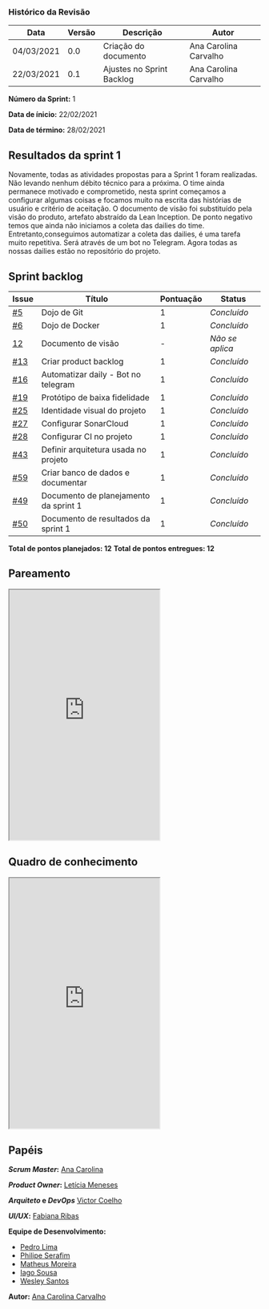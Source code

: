 ### Histórico da Revisão
| Data | Versão | Descrição | Autor |
|---|---|---|---|
| 04/03/2021| 0.0 |Criação do documento | Ana Carolina Carvalho|
| 22/03/2021| 0.1 |Ajustes no Sprint Backlog | Ana Carolina Carvalho |


**Número da Sprint:** 1

**Data de ínicio:** 22/02/2021

**Data de término:** 28/02/2021

## Resultados da sprint 1

Novamente, todas as atividades propostas para a Sprint 1 foram realizadas. Não levando nenhum débito técnico para a próxima. O time ainda permanece motivado e comprometido, nesta sprint começamos a configurar algumas coisas e focamos muito na escrita das histórias de usuário e critério de aceitação. 
O documento de visão foi substituído pela visão do produto, artefato abstraído da Lean Inception.
De ponto negativo temos que ainda não iniciamos a coleta das dailies do time. Entretanto,conseguimos automatizar a coleta das dailies, é uma tarefa muito repetitiva. Será através de um bot no Telegram. Agora todas as nossas dailies estão no repositório do projeto.

## Sprint backlog

| Issue | Título | Pontuação | Status |
|---|---|---|---|
|[#5](https://github.com/fga-eps-mds/2020.2-violeta-documentacao/issues/5)| Dojo de Git | 1 | _Concluído_ |
|[#6](https://github.com/fga-eps-mds/2020.2-violeta-documentacao/issues/6)| Dojo de Docker | 1 | _Concluído_ |
|[12](https://github.com/fga-eps-mds/2020.2-violeta-documentacao/issues/12)| Documento de visão | - | _Não se aplica_|
|[#13](https://github.com/fga-eps-mds/2020.2-violeta-documentacao/issues/13)| Criar product backlog | 1 | _Concluído_ |
|[#16](https://github.com/fga-eps-mds/2020.2-violeta-documentacao/issues/16)| Automatizar daily - Bot no telegram | 1 | _Concluído_ |
|[#19](https://github.com/fga-eps-mds/2020.2-violeta-documentacao/issues/19)| Protótipo de baixa fidelidade | 1 | _Concluído_ |
|[#25](https://github.com/fga-eps-mds/2020.2-violeta-documentacao/issues/25)| Identidade visual do projeto | 1 | _Concluído_ |
|[#27](https://github.com/fga-eps-mds/2020.2-violeta-documentacao/issues/27)| Configurar SonarCloud | 1 | _Concluído_ |
|[#28](https://github.com/fga-eps-mds/2020.2-violeta-documentacao/issues/28)| Configurar CI no projeto | 1 | _Concluído_ |
|[#43](https://github.com/fga-eps-mds/2020.2-violeta-documentacao/issues/43)| Definir arquitetura usada no projeto | 1 | _Concluído_ |
|[#59](https://github.com/fga-eps-mds/2020.2-violeta-documentacao/issues/59)| Criar banco de dados e documentar | 1 | _Concluído_ |
|[#49](https://github.com/fga-eps-mds/2020.2-violeta-documentacao/issues/49)| Documento de planejamento da sprint 1 | 1 | _Concluído_ |
|[#50](https://github.com/fga-eps-mds/2020.2-violeta-documentacao/issues/50)| Documento de resultados da sprint 1 | 1 | _Concluído_ |


<b>Total de pontos planejados: 12</b>
<b>Total de pontos entregues: 12</b>

## Pareamento

<iframe weidth="100%" height="500" src="https://docs.google.com/spreadsheets/d/e/2PACX-1vSUvF3lwINiA2gmoZeLfAFfI-sgInnqEVf4oq7nkh3joRHfGQgwIc63ij0wCB5oJzGtZirY3eT-hLjK/pubhtml?gid=112651915&amp;single=true&amp;widget=true&amp;headers=false"></iframe>

## Quadro de conhecimento 

<iframe weidth="100%" height="500" src="https://docs.google.com/spreadsheets/d/e/2PACX-1vSKpschz_TJPysoXgFRpq3kRT3bp3M_Y1DKFGRfmKh0oU3mXq8YGjwkznJ8cz-LlN4ZiCX0nLGdXBjj/pubhtml?gid=0&amp;single=true&amp;widget=true&amp;headers=false"></iframe>


## Papéis

**_Scrum Master_:** [Ana Carolina](https://github.com/anacarolcs)

**_Product Owner_:** [Letícia Meneses](https://github.com/mbslet)

**_Arquiteto_ e _DevOps_** [Victor Coelho](https://github.com/victorhdcoelho)

**_UI/UX_:** [Fabiana Ribas](https://github.com/FabianaRibas)

**Equipe de Desenvolvimento:**

- [Pedro Lima](https://github.com/pedrolimass)
- [Philipe Serafim](https://github.com/philipeserafim)
- [Matheus Moreira](https://github.com/mateus-lm)
- [Iago Sousa](https://github.com/iasousa)
- [Wesley Santos](https://github.com/wesleysantos00)

**Autor:** [Ana Carolina Carvalho](https://github.com/anacarolcs)

